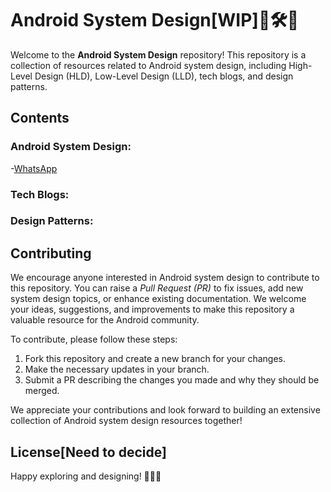 # Android System Design[WIP]🔩🛠️👷

Welcome to the **Android System Design** repository! This repository is a collection of resources related to Android system design, including High-Level Design (HLD), Low-Level Design (LLD), tech blogs, and design patterns.

## Contents

### Android System Design:

-[WhatsApp](https://github.com/ankursamarya/AndroidSystemDesign/tree/main/SystemDesign/WhatsAppChatApp)


### Tech Blogs:

### Design Patterns:

## Contributing

We encourage anyone interested in Android system design to contribute to this repository. You can raise a *Pull Request (PR)* to fix issues, add new system design topics, or enhance existing documentation. We welcome your ideas, suggestions, and improvements to make this repository a valuable resource for the Android community.

To contribute, please follow these steps:
1. Fork this repository and create a new branch for your changes.
2. Make the necessary updates in your branch.
3. Submit a PR describing the changes you made and why they should be merged.

We appreciate your contributions and look forward to building an extensive collection of Android system design resources together!

## License[Need to decide]


Happy exploring and designing! 🚀📱💡
